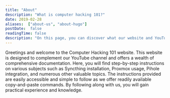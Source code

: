 ```yaml
---
title: "About"
description: "What is computer hacking 101?"
date: 2019-02-28
aliases:  ["about-us", "about-hugo"]
postDate:  false
readingTime: false
description: "On this page, you can discover what our website and YouTube channel have in store for you."
---
```


Greetings and welcome to the Computer Hacking 101 website. This website is designed to complement our YouTube channel and offers a wealth of comprehensive documentation. Here, you will find step-by-step instructions on various subjects such as Syncthing installation, Proxmox usage, Pihole integration, and numerous other valuable topics. The instructions provided are easily accessible and simple to follow as we offer readily available copy-and-paste commands. By following along with us, you will gain practical experience and knowledge.
